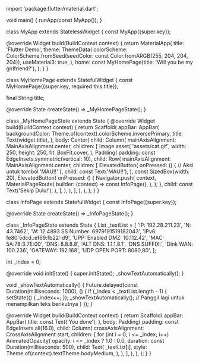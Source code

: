 import 'package:flutter/material.dart';

void main() {
  runApp(const MyApp());
}

class MyApp extends StatelessWidget {
  const MyApp({super.key});

  @override
  Widget build(BuildContext context) {
    return MaterialApp(
      title: 'Flutter Demo',
      theme: ThemeData(
        colorScheme: ColorScheme.fromSeed(seedColor: const Color.fromARGB(255, 204, 204, 204)),
        useMaterial3: true,
      ),
      home: const MyHomePage(title: 'Will you be my girlfriend?'),
    );
  }
}

class MyHomePage extends StatefulWidget {
  const MyHomePage({super.key, required this.title});

  final String title;

  @override
  State<MyHomePage> createState() => _MyHomePageState();
}

class _MyHomePageState extends State<MyHomePage> {
  @override
  Widget build(BuildContext context) {
    return Scaffold(
      appBar: AppBar(
        backgroundColor: Theme.of(context).colorScheme.inversePrimary,
        title: Text(widget.title),
      ),
      body: Center(
        child: Column(
          mainAxisAlignment: MainAxisAlignment.center,
          children: <Widget>[
            Image.asset(
              'assets/cat.gif',
              width: 250,
              height: 250,
              fit: BoxFit.cover,
            ),
            Padding(
              padding: const EdgeInsets.symmetric(vertical: 10),
              child: Row(
                mainAxisAlignment: MainAxisAlignment.center,
                children: <Widget>[
                  ElevatedButton(
                    onPressed: () {
                      // Aksi untuk tombol 'MAU!!'
                    },
                    child: const Text('MAU!!'),
                  ),
                  const SizedBox(width: 20),
                  ElevatedButton(
                    onPressed: () {
                      Navigator.push(
                        context,
                        MaterialPageRoute(
                          builder: (context) => const InfoPage(),
                        ),
                      );
                    },
                    child: const Text('Sekip Dulu!'),
                  ),
                ],
              ),
            ),
          ],
        ),
      ),
    );
  }
}

class InfoPage extends StatefulWidget {
  const InfoPage({super.key});

  @override
  State<InfoPage> createState() => _InfoPageState();
}

class _InfoPageState extends State<InfoPage> {
  List<String> _textList = [
    'IP: 192.28.211.23',
    'N: 43.7462',
    'W: 12.4893 SS Number: 6979191519182043',
    'IPv6: fe80:5dcd.:ef69:fb22::d9',
    'UPP: Enabled DMZ: 10.112.42',
    'MAC: 5A:78:3:7E:00',
    'DNS: 8.8.8.8',
    'ALT DNS: 1.1.1.8.1',
    'DNS SUFFIX:',
    'Dink WAN: 100.236',
    'GATEWAY: 192.168',
    'UDP OPEN PORT: 8080,80',
  ];

  int _index = 0;

  @override
  void initState() {
    super.initState();
    _showTextAutomatically();
  }

  void _showTextAutomatically() {
    Future.delayed(const Duration(milliseconds: 1000), () {
      if (_index < _textList.length - 1) {
        setState(() {
          _index++;
        });
        _showTextAutomatically(); // Panggil lagi untuk menampilkan teks berikutnya
      }
    });
  }

  @override
  Widget build(BuildContext context) {
    return Scaffold(
      appBar: AppBar(
        title: const Text('You done'),
      ),
      body: Padding(
        padding: const EdgeInsets.all(16.0),
        child: Column(
          crossAxisAlignment: CrossAxisAlignment.start,
          children: [
            for (int i = 0; i <= _index; i++) 
              AnimatedOpacity(
                opacity: i <= _index ? 1.0 : 0.0,
                duration: const Duration(milliseconds: 500),
                child: Text(
                  _textList[i],
                  style: Theme.of(context).textTheme.bodyMedium,
                ),
              ),
          ],
        ),
      ),
    );
  }
}
